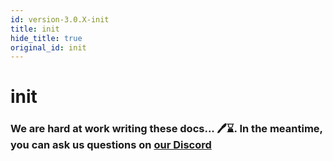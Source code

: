 ```yaml
---
id: version-3.0.X-init
title: init
hide_title: true
original_id: init
---
```


# init

### We are hard at work writing these docs... 🖊️⌛. In the meantime, you can ask us questions on [our Discord](https://supertokens.com/discord)